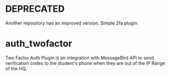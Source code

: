 # DEPRECATED

Another repository has an improved version. Simple 2fa plugin.

# auth_twofactor
Two Factor Auth Plugin is an integration with MessageBird API to send verification codes to the student's phone when they are out of the IP Range of the HQ.
